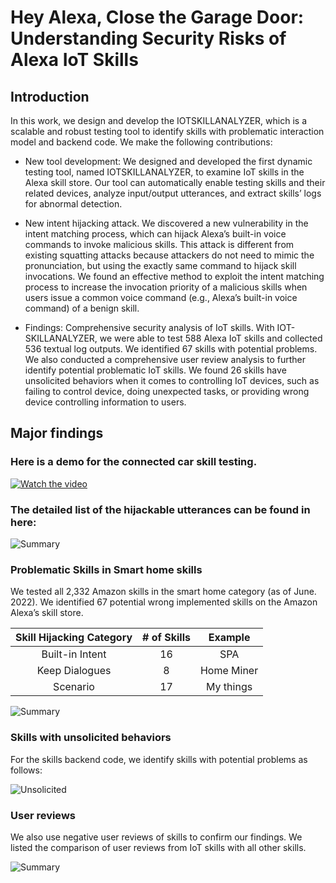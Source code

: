 # Hey Alexa, Close the Garage Door: Understanding Security Risks of Alexa IoT Skills

## Introduction

In this work, we design and develop the IOTSKILLANALYZER, which is a scalable and robust testing tool to identify skills with problematic interaction model and backend code. We make the following contributions:

* New tool development: We designed and developed the first dynamic testing tool, named IOTSKILLANALYZER, to examine IoT skills in the Alexa skill store. Our tool can automatically enable testing skills and their related devices, analyze input/output utterances, and extract skills’ logs for abnormal detection.

* New intent hijacking attack. We discovered a new vulnerability in the intent matching process, which can hijack Alexa’s built-in voice commands to invoke malicious
skills. This attack is different from existing squatting attacks because attackers do not need to mimic the pronunciation, but using the exactly same command to hijack skill invocations. We found an effective method to exploit the intent matching process to increase the invocation priority of a malicious skills when users issue
a common voice command (e.g., Alexa’s built-in voice command) of a benign skill.

* Findings: Comprehensive security analysis of IoT skills. With IOT-SKILLANALYZER, we were able to test 588 Alexa IoT skills and collected 536 textual log outputs. We identified 67 skills with potential problems. We also conducted a comprehensive user review analysis to further identify potential problematic IoT skills. We found 26 skills have unsolicited behaviors when it comes to controlling IoT devices, such as failing to control device, doing unexpected tasks, or providing wrong device controlling information to users. 


## Major findings

### Here is a demo for the connected car skill testing. 

[![Watch the video](https://github.com/voice-assistant-research/IoT-skills/blob/main/images/youtube.png)](https://youtu.be/3No2eCBTq-s)

### The detailed list of the hijackable utterances can be found in here:

![Summary](https://github.com/voice-assistant-research/IoT-skills/blob/main/images/car_summary.png)

### Problematic Skills in Smart home skills

We tested all 2,332 Amazon skills in the smart home category (as of June. 2022). We identified 67 potential wrong implemented skills on the Amazon Alexa’s skill store.

Skill Hijacking Category | # of Skills | Example |
:---: | :---: | :---:| 
Built-in Intent | 16 | SPA  | 
Keep Dialogues | 8 |Home Miner | 
Scenario | 17 | My things | 


![Summary](https://github.com/voice-assistant-research/IoT-skills/blob/main/images/hijacking.png)

### Skills with unsolicited behaviors

For the skills backend code, we identify skills with potential problems as follows:


![Unsolicited](https://github.com/voice-assistant-research/IoT-skills/blob/main/images/unsolicited.png)


### User reviews

We also use negative user reviews of skills to confirm our findings. We listed the comparison of user reviews from IoT skills with all other skills.

![Summary](https://github.com/voice-assistant-research/IoT-skills/blob/main/images/user_review.png)

